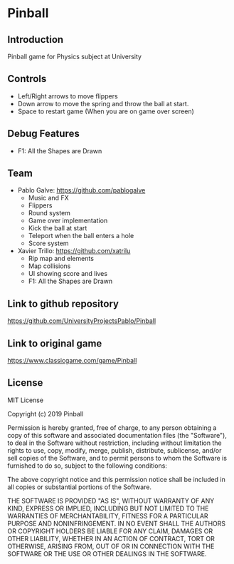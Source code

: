 # Pinball

## Introduction
 Pinball game for Physics subject at University

## Controls
* Left/Right arrows to move flippers
* Down arrow to move the spring and throw the ball at start.
* Space to restart game (When you are on game over screen)

## Debug Features
* F1: All the Shapes are Drawn

## Team
* Pablo Galve: https://github.com/pablogalve
  * Music and FX
  * Flippers 
  * Round system
  * Game over implementation
  * Kick the ball at start
  * Teleport when the ball enters a hole
  * Score system
* Xavier Trillo: https://github.com/xatrilu
  * Rip map and elements
  * Map collisions
  * UI showing score and lives 
  * F1: All the Shapes are Drawn

## Link to github repository
https://github.com/UniversityProjectsPablo/Pinball

## Link to original game
https://www.classicgame.com/game/Pinball

## License
MIT License

Copyright (c) 2019 Pinball

Permission is hereby granted, free of charge, to any person obtaining a copy of this software and associated documentation files (the "Software"), to deal in the Software without restriction, including without limitation the rights to use, copy, modify, merge, publish, distribute, sublicense, and/or sell copies of the Software, and to permit persons to whom the Software is furnished to do so, subject to the following conditions:

The above copyright notice and this permission notice shall be included in all copies or substantial portions of the Software.

THE SOFTWARE IS PROVIDED "AS IS", WITHOUT WARRANTY OF ANY KIND, EXPRESS OR IMPLIED, INCLUDING BUT NOT LIMITED TO THE WARRANTIES OF MERCHANTABILITY, FITNESS FOR A PARTICULAR PURPOSE AND NONINFRINGEMENT. IN NO EVENT SHALL THE AUTHORS OR COPYRIGHT HOLDERS BE LIABLE FOR ANY CLAIM, DAMAGES OR OTHER LIABILITY, WHETHER IN AN ACTION OF CONTRACT, TORT OR OTHERWISE, ARISING FROM, OUT OF OR IN CONNECTION WITH THE SOFTWARE OR THE USE OR OTHER DEALINGS IN THE SOFTWARE.
